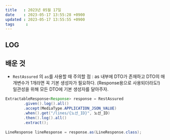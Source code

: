 ```yaml
---
title   : 2023년 05월 17일
date    : 2023-05-17 13:55:28 +0900
updated : 2023-05-17 13:55:55 +0900
tags     : 
---
```

## LOG

## 배운 것
- `RestAssured` 의 `as`를 사용할 때 주의할 점 : as 내부에 DTO가 존재하고 DTO의 매개변수가 1개라면 꼭 기본 생성자가 필요하다. (Response용으로 사용되더라도!) 일관성을 위해 모든 DTO에 기본 생성자를 달아주자.
```java
ExtractableResponse<Response> response = RestAssured  
        .given().log().all()  
        .accept(MediaType.APPLICATION_JSON_VALUE)  
        .when().get("/lines/{노선_ID}", 노선_ID)  
        .then().log().all()  
        .extract();  
        
LineResponse lineResponse = response.as(LineResponse.class);
```

```java
```